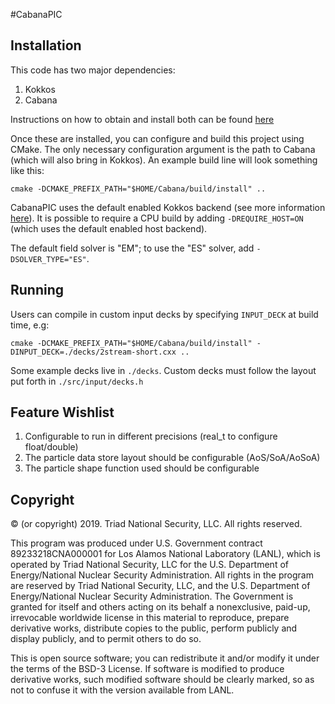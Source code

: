 #CabanaPIC

## Installation

This code has two major dependencies:

1. Kokkos
2. Cabana

Instructions on how to obtain and install both can be found [here](https://github.com/ECP-copa/Cabana/wiki/Build-Instructions)

Once these are installed, you can configure and build this project using CMake.
The only necessary configuration argument is the path to Cabana (which will
also bring in Kokkos). An example build line will look something like this:

```
cmake -DCMAKE_PREFIX_PATH="$HOME/Cabana/build/install" ..
```

CabanaPIC uses the default enabled Kokkos backend (see more information
[here](https://github.com/kokkos/kokkos/wiki/Initialization#51-initialization-by-command-line-arguments)).
It is possible to require a CPU build by adding `-DREQUIRE_HOST=ON` (which uses
the default enabled host backend).

The default field solver is "EM"; to use the "ES" solver, add `-DSOLVER_TYPE="ES"`.


## Running

Users can compile in custom input decks by specifying `INPUT_DECK` at build
time, e.g:

```
cmake -DCMAKE_PREFIX_PATH="$HOME/Cabana/build/install" -DINPUT_DECK=./decks/2stream-short.cxx ..
```

Some example decks live in `./decks`. Custom decks must follow the layout put
forth in `./src/input/decks.h`

## Feature Wishlist

1. Configurable to run in different precisions (real_t to configure float/double)
2. The particle data store layout should be configurable (AoS/SoA/AoSoA)
3. The particle shape function used should be configurable

## Copyright

© (or copyright) 2019. Triad National Security, LLC. All rights reserved.

This program was produced under U.S. Government contract 89233218CNA000001 for Los Alamos National Laboratory (LANL), which is operated by Triad National Security, LLC for the U.S. Department of Energy/National Nuclear Security Administration. All rights in the program are reserved by Triad National Security, LLC, and the U.S. Department of Energy/National Nuclear Security Administration. The Government is granted for itself and others acting on its behalf a nonexclusive, paid-up, irrevocable worldwide license in this material to reproduce, prepare derivative works, distribute copies to the public, perform publicly and display publicly, and to permit others to do so.

This is open source software; you can redistribute it and/or modify it under the terms of the BSD-3 License. If software is modified to produce derivative works, such modified software should be clearly marked, so as not to confuse it with the version available from LANL.
